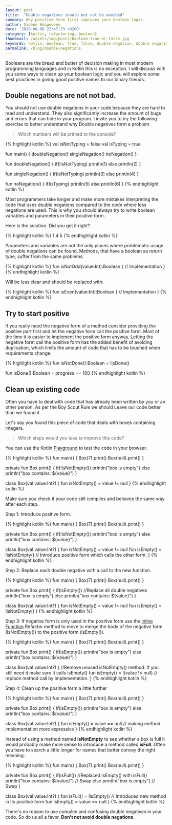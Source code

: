 ```yaml
---
layout: post
title:  "Double negatives should not not be avoided"
summary: Why positive form first improves your boolean logic.
author: Gideon Hoogeveen
date: '2020-08-08 22:47:23 +0200'
category: [kotlin, refactoring, boolean]
thumbnail: /assets/img/posts/boolean-true-or-false.jpg
keywords: kotlin, boolean, true, false, double negation, double negatives, code smell
permalink: /blog/double-negations
---
```


Booleans are the bread and butter of decision making in most modern programming languages and in Kotlin this is no exception.
I will discuss with you some ways to clean up your boolean logic and you will explore some best practices in giving good positive names to our binary friends.

## Double negations are not not bad.
You should not use double negations in your code because they are hard to read and understand. They also significantly increase the amount of bugs and errors that can hide in your program. I invite you to try the following exercise to better understand why Double negatives form a problem.

> Which numbers will be printed to the console?

{% highlight kotlin %}
val isNotTyping = false
val isTyping = true

fun main() {
    doubleNegation()
    singleNegation()
    noNegation()
}

fun doubleNegation() {
  if(!isNotTyping)
    println(1)
  else
    println(2)
}

fun singleNegation() {
  if(isNotTyping)
    println(3)
  else
    println(4)
}

fun noNegation() {
  if(isTyping)
    println(5)
  else
    println(6)
}
{% endhighlight kotlin %}

Most programmers take longer and make more mistakes interpreting the code that uses double negations compared to the code where less negations are used. This is why you should always try to write boolean variables and parameters in their positive form.

Here is the solution. Did you get it right?

{% highlight kotlin %}
1
4
5
{% endhighlight kotlin %}

Parameters and variables are not the only places where problematic usage of double negations can be found. Methods, that have a boolean as return type, suffer from the same problems.

{% highlight kotlin %}
fun isNotOdd(value:Int):Boolean {
  // Implementation
}
{% endhighlight kotlin %}

Will be less clear and should be replaced with:

{% highlight kotlin %}
fun isEven(value:Int):Boolean {
  // Implementation
}
{% endhighlight kotlin %}

## Try to start positive

If you really need the negative form of a method consider providing the positive part first and let the negative form call the positive form. Most of the time it is easier to implement the positive form anyway. Letting the negative form call the positive form has the added benefit of avoiding duplication, which limits the amount of code that has to be touched when requirements change.

{% highlight kotlin %}
fun isNotDone():Boolean = !isDone()

fun isDone():Boolean = progress == 100
{% endhighlight kotlin %}

## Clean up existing code

Often you have to deal with code that has already been written by you or an other person. As per the Boy Scout Rule we should Leave our code better than we found it.

Let's say you found this piece of code that deals with boxes containing integers.

> Which steps would you take to improve this code?

You can use the Kotlin [Playground][playground] to test the code in your browser.

{% highlight kotlin %}
fun main() {
    Box(7).print()
    Box(null).print()
}

private fun Box.print() {
    if(!isNotEmpty())
    	println("box is empty")
    else
    	println("box contains: ${value}")
}

class Box(val value:Int?) {
    fun isNotEmpty() = value != null
}
{% endhighlight kotlin %}

Make sure you check if your code still compiles and behaves the same way after each step.

Step 1: Introduce positive form.

{% highlight kotlin %}
fun main() {
    Box(7).print()
    Box(null).print()
}

private fun Box.print() {
    if(!isNotEmpty())
    	println("box is empty")
    else
    	println("box contains: ${value}")
}

class Box(val value:Int?) {
    fun isNotEmpty() = value != null
    fun isEmpty() = !isNotEmpty() // Introduce positive form which calls the other form.
}
{% endhighlight kotlin %}

Step 2: Replace each double negative with a call to the new function.

{% highlight kotlin %}
fun main() {
    Box(7).print()
    Box(null).print()
}

private fun Box.print() {
    if(isEmpty()) //Replace all double negatives
    	println("box is empty")
    else
    	println("box contains: ${value}")
}

class Box(val value:Int?) {
    fun isNotEmpty() = value != null
    fun isEmpty() = !isNotEmpty()
}
{% endhighlight kotlin %}

Step 3:
If negative form is only used in the positive form use the [Inline Function][inline-function] Refactor method to move to merge the body of the negative form (isNotEmpty()) to the positive form (isEmpty()).

{% highlight kotlin %}
fun main() {
    Box(7).print()
    Box(null).print()
}

private fun Box.print() {
    if(isEmpty())
    	println("box is empty")
    else
    	println("box contains: ${value}")
}

class Box(val value:Int?) {
    //Remove unused isNotEmpty() method. If you still need it make sure it calls isEmpty()
    fun isEmpty() = !(value != null) // replace method call by implementation.
}
{% endhighlight kotlin %}

Step 4:
Clean up the positive form a little further

{% highlight kotlin %}
fun main() {
    Box(7).print()
    Box(null).print()
}

private fun Box.print() {
    if(isEmpty())
    	println("box is empty")
    else
    	println("box contains: ${value}")
}

class Box(val value:Int?) {
    fun isEmpty() = value == null // making method implementation more expressive
}
{% endhighlight kotlin %}

Instead of using a method named **isNotEmpty** to see whether a box is full it would probably make more sense to introduce a method called **isFull**. Often you have to search a little longer for names that better convey the right meaning.

{% highlight kotlin %}
fun main() {
    Box(7).print()
    Box(null).print()
}

private fun Box.print() {
    if(isFull()) //Replaced isEmpty() with isFull()
    	println("box contains: ${value}") // Swap
    else
    	println("box is empty") // Swap
}

class Box(val value:Int?) {
    fun isFull() = !isEmpty() // Introduced new method in its positive form
    fun isEmpty() = value == null
}
{% endhighlight kotlin %}

There's no reason to use complex and confusing double negatives in your code. So do us all a favor. **Don't not avoid double negations**.


[inline-function]: https://refactoring.com/catalog/inlineFunction.html
[playground]: https://play.kotlinlang.org/